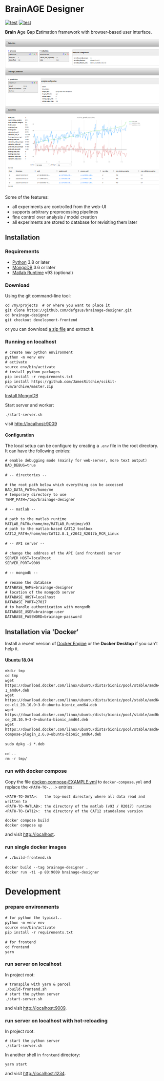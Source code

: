 # BrainAGE Designer

[![test](https://github.com/defgsus/brainage-designer/actions/workflows/tests.yml/badge.svg?branch=main)](https://github.com/defgsus/brainage-designer/actions/workflows/tests.yml)
[![test](https://github.com/defgsus/brainage-designer/actions/workflows/build-frontend-main.yml/badge.svg?branch=main)](https://github.com/defgsus/brainage-designer/actions/workflows/build-frontend-main.yml)

**Brain** **A**ge **G**ap **E**stimation framework with browser-based user interface.

![screenshot](docs/img/screenshot-analysis.png)

Some of the features:

- all experiments are controlled from the web-UI
- supports arbitrary preprocessing pipelines
- fine control over analysis / model creation
- all experiments are stored to database for revisiting them later


## Installation

### Requirements

- [Python](https://www.python.org/) 3.8 or later
- [MongoDB](https://www.mongodb.com/) 3.6 or later 
- [Matlab Runtime](https://www.mathworks.com/products/compiler/matlab-runtime.html) v93 (optional)

### Download

Using the git command-line tool:

```shell
cd /my/projects  # or where you want to place it
git clone https://github.com/defgsus/brainage-designer.git
cd brainage-designer
git checkout development-frontend
```

or you can download [a zip file](https://github.com/defgsus/brainage-designer/archive/refs/heads/development-frontend.zip)
and extract it.

### Running on localhost

```shell
# create new python environment
python -m venv env
# activate     
source env/bin/activate
# install python packages
pip install -r requirements.txt
pip install https://github.com/JamesRitchie/scikit-rvm/archive/master.zip
```

[Install MongoDB](https://www.mongodb.com/docs/manual/installation/)

Start server and worker:

```shell
./start-server.sh
```

visit [http://localhost:9009](http://localhost:9009)

#### Configuration

The local setup can be configure by creating a `.env` file
in the root directory. It can have the following entries:

```shell
# enable debugging mode (mainly for web-server, more text output)
BAD_DEBUG=true

# -- directories --

# the root path below which everything can be accessed
BAD_DATA_PATH=/home/me
# temporary directory to use
TEMP_PATH=/tmp/brainage-designer

# -- matlab --

# path to the matlab runtime 
MATLAB_PATH=/home/me/MATLAB_Runtime/v93
# path to the matlab-based CAT12 toolbox
CAT12_PATH=/home/me/CAT12.8.1_r2042_R2017b_MCR_Linux

# -- API server --

# change the address of the API (and frontend) server
SERVER_HOST=localhost
SERVER_PORT=9009

# -- mongodb --

# rename the database
DATABASE_NAME=brainage-designer
# location of the mongodb server
DATABASE_HOST=localhost
DATABASE_PORT=27017
# to handle authentication with mongodb
DATABASE_USER=brainage-user
DATABASE_PASSWORD=brainage-password
```



## Installation via 'Docker' 

Install a recent version of [Docker Engine](https://docs.docker.com/engine/install/) 
or the **Docker Desktop** if you can't help it.

#### Ubuntu 18.04
```shell
mkdir tmp
cd tmp
wget https://download.docker.com/linux/ubuntu/dists/bionic/pool/stable/amd64/containerd.io_1.6.9-1_amd64.deb
wget https://download.docker.com/linux/ubuntu/dists/bionic/pool/stable/amd64/docker-ce-cli_20.10.9~3-0~ubuntu-bionic_amd64.deb
wget https://download.docker.com/linux/ubuntu/dists/bionic/pool/stable/amd64/docker-ce_20.10.9~3-0~ubuntu-bionic_amd64.deb
wget https://download.docker.com/linux/ubuntu/dists/bionic/pool/stable/amd64/docker-compose-plugin_2.6.0~ubuntu-bionic_amd64.deb

sudo dpkg -i *.deb

cd ..
rm -r tmp/
```

### run with docker compose

Copy the file [docker-compose-EXAMPLE.yml](docker-compose-EXAMPLE.yml) to `docker-compose.yml` and
replace the `<PATH-TO-...>` entries:

    <PATH-TO-DATA>:   the top-most directory where all data read and written to
    <PATH-TO-MATLAB>: the directory of the matlab (v93 / R2017) runtime
    <PATH-TO-CAT12>:  the directory of the CAT12 standalone version

```shell
docker compose build
docker compose up
```
and visit [http://localhost](http://localhost).


### run single docker images

```shell
# ./build-frontend.sh

docker build --tag brainage-designer .
docker run -ti -p 80:9009 brainage-designer
```


# Development

### prepare environments

```shell
# for python the typical..
python -m venv env
source env/bin/activate
pip install -r requirements.txt

# for frontend
cd frontend
yarn
```


### run server on localhost

In project root: 
```shell
# transpile with yarn & parcel
./build-frontend.sh
# start the python server
./start-server.sh
```
and visit [http://localhost:9009](http://localhost:9009).

### run server on localhost with hot-reloading

In project root:
```shell
# start the python server
./start-server.sh
```

In another shell in `frontend` directory:
```shell
yarn start
```
and visit [http://localhost:1234](http://localhost:1234).
